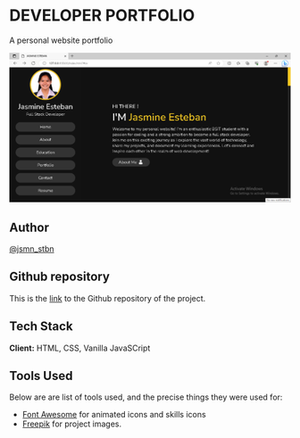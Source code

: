# DEVELOPER PORTFOLIO

A personal website portfolio

![jasmine-esteban](images/jasmine-esteban.png)

## Author

[@jsmn_stbn](https://www.twitter.com/jsmn_stbn)

## Github repository

This is the [link](https://jasmineesteban.github.io/Portfolio/) to the Github repository of the project.

## Tech Stack

**Client:** HTML, CSS, Vanilla JavaSCript

## Tools Used

Below are are list of tools used, and the precise things they were used for:

- [Font Awesome](https://fontawesome.com/v4/icon/list) for animated icons and skills icons
- [Freepik](https://www.freepik.com/) for project images.
